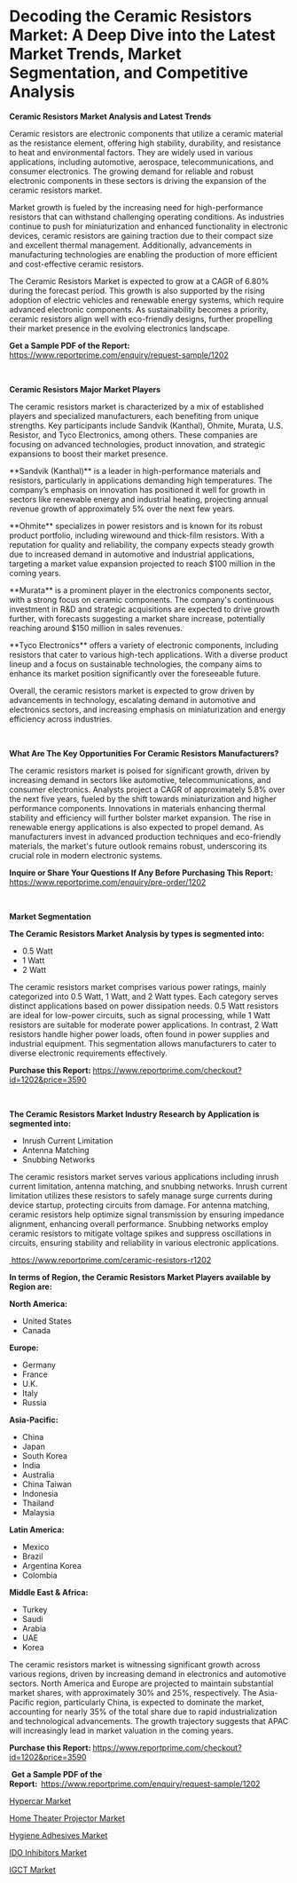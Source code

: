 <p><h1>Decoding the Ceramic Resistors Market: A Deep Dive into the Latest Market Trends, Market Segmentation, and Competitive Analysis</h1></p><p><strong>Ceramic Resistors Market Analysis and Latest Trends</strong></p>
<p><p>Ceramic resistors are electronic components that utilize a ceramic material as the resistance element, offering high stability, durability, and resistance to heat and environmental factors. They are widely used in various applications, including automotive, aerospace, telecommunications, and consumer electronics. The growing demand for reliable and robust electronic components in these sectors is driving the expansion of the ceramic resistors market.</p><p>Market growth is fueled by the increasing need for high-performance resistors that can withstand challenging operating conditions. As industries continue to push for miniaturization and enhanced functionality in electronic devices, ceramic resistors are gaining traction due to their compact size and excellent thermal management. Additionally, advancements in manufacturing technologies are enabling the production of more efficient and cost-effective ceramic resistors.</p><p>The Ceramic Resistors Market is expected to grow at a CAGR of 6.80% during the forecast period. This growth is also supported by the rising adoption of electric vehicles and renewable energy systems, which require advanced electronic components. As sustainability becomes a priority, ceramic resistors align well with eco-friendly designs, further propelling their market presence in the evolving electronics landscape.</p></p>
<p><strong>Get a Sample PDF of the Report:&nbsp;</strong> <a href="https://www.reportprime.com/enquiry/request-sample/1202?utm_campaign=1944&utm_medium=2&utm_source=Github&utm_content=ia&utm_term=24122024&utm_id=ceramic-resistors">https://www.reportprime.com/enquiry/request-sample/1202</a></p>
<p>&nbsp;</p>
<p><strong>Ceramic Resistors Major Market Players</strong></p>
<p><p>The ceramic resistors market is characterized by a mix of established players and specialized manufacturers, each benefiting from unique strengths. Key participants include Sandvik (Kanthal), Ohmite, Murata, U.S. Resistor, and Tyco Electronics, among others. These companies are focusing on advanced technologies, product innovation, and strategic expansions to boost their market presence.</p><p>**Sandvik (Kanthal)** is a leader in high-performance materials and resistors, particularly in applications demanding high temperatures. The company’s emphasis on innovation has positioned it well for growth in sectors like renewable energy and industrial heating, projecting annual revenue growth of approximately 5% over the next few years.</p><p>**Ohmite** specializes in power resistors and is known for its robust product portfolio, including wirewound and thick-film resistors. With a reputation for quality and reliability, the company expects steady growth due to increased demand in automotive and industrial applications, targeting a market value expansion projected to reach $100 million in the coming years.</p><p>**Murata** is a prominent player in the electronics components sector, with a strong focus on ceramic components. The company's continuous investment in R&D and strategic acquisitions are expected to drive growth further, with forecasts suggesting a market share increase, potentially reaching around $150 million in sales revenues.</p><p>**Tyco Electronics** offers a variety of electronic components, including resistors that cater to various high-tech applications. With a diverse product lineup and a focus on sustainable technologies, the company aims to enhance its market position significantly over the foreseeable future.</p><p>Overall, the ceramic resistors market is expected to grow driven by advancements in technology, escalating demand in automotive and electronics sectors, and increasing emphasis on miniaturization and energy efficiency across industries.</p></p>
<p>&nbsp;</p>
<p><strong>What Are The Key Opportunities For Ceramic Resistors Manufacturers?</strong></p>
<p><p>The ceramic resistors market is poised for significant growth, driven by increasing demand in sectors like automotive, telecommunications, and consumer electronics. Analysts project a CAGR of approximately 5.8% over the next five years, fueled by the shift towards miniaturization and higher performance components. Innovations in materials enhancing thermal stability and efficiency will further bolster market expansion. The rise in renewable energy applications is also expected to propel demand. As manufacturers invest in advanced production techniques and eco-friendly materials, the market's future outlook remains robust, underscoring its crucial role in modern electronic systems.</p></p>
<p><strong>Inquire or Share Your Questions If Any Before Purchasing This Report:</strong> <a href="https://www.reportprime.com/enquiry/pre-order/1202?utm_campaign=1944&utm_medium=2&utm_source=Github&utm_content=ia&utm_term=24122024&utm_id=ceramic-resistors">https://www.reportprime.com/enquiry/pre-order/1202</a></p>
<p>&nbsp;</p>
<p><strong>Market Segmentation</strong></p>
<p><strong>The Ceramic Resistors Market Analysis by types is segmented into:</strong></p>
<p><ul><li>0.5 Watt</li><li>1 Watt</li><li>2 Watt</li></ul></p>
<p><p>The ceramic resistors market comprises various power ratings, mainly categorized into 0.5 Watt, 1 Watt, and 2 Watt types. Each category serves distinct applications based on power dissipation needs. 0.5 Watt resistors are ideal for low-power circuits, such as signal processing, while 1 Watt resistors are suitable for moderate power applications. In contrast, 2 Watt resistors handle higher power loads, often found in power supplies and industrial equipment. This segmentation allows manufacturers to cater to diverse electronic requirements effectively.</p></p>
<p><strong>Purchase this Report:&nbsp;</strong><a href="https://www.reportprime.com/checkout?id=1202&price=3590&utm_campaign=1944&utm_medium=2&utm_source=Github&utm_content=ia&utm_term=24122024&utm_id=ceramic-resistors">https://www.reportprime.com/checkout?id=1202&price=3590</a></p>
<p>&nbsp;</p>
<p><strong>The Ceramic Resistors Market Industry Research by Application is segmented into:</strong></p>
<p><ul><li>Inrush Current Limitation</li><li>Antenna Matching</li><li>Snubbing Networks</li></ul></p>
<p><p>The ceramic resistors market serves various applications including inrush current limitation, antenna matching, and snubbing networks. Inrush current limitation utilizes these resistors to safely manage surge currents during device startup, protecting circuits from damage. For antenna matching, ceramic resistors help optimize signal transmission by ensuring impedance alignment, enhancing overall performance. Snubbing networks employ ceramic resistors to mitigate voltage spikes and suppress oscillations in circuits, ensuring stability and reliability in various electronic applications.</p></p>
<p><a href="https://www.reportprime.com/ceramic-resistors-r1202?utm_campaign=1944&utm_medium=2&utm_source=Github&utm_content=ia&utm_term=24122024&utm_id=ceramic-resistors">&nbsp;https://www.reportprime.com/ceramic-resistors-r1202</a></p>
<p><strong>In terms of Region, the Ceramic Resistors Market Players available by Region are:</strong></p>
<p>
    <p> <strong> North America: </strong>
        <ul>
            <li>United States</li>
            <li>Canada</li>
        </ul>
        </p> 
    <p> <strong> Europe: </strong>
        <ul>
            <li>Germany</li>
            <li>France</li>
            <li>U.K.</li>
            <li>Italy</li>
            <li>Russia</li>
        </ul>
        </p> 
    <p> <strong> Asia-Pacific: </strong>
        <ul>
            <li>China</li>
            <li>Japan</li>
            <li>South Korea</li>
            <li>India</li>
            <li>Australia</li>
            <li>China Taiwan</li>
            <li>Indonesia</li>
            <li>Thailand</li>
            <li>Malaysia</li>
        </ul>
        </p> 
    <p> <strong> Latin America: </strong>
        <ul>
            <li>Mexico</li>
            <li>Brazil</li>
            <li>Argentina Korea</li>
            <li>Colombia</li>
        </ul>
        </p> 
    <p> <strong> Middle East & Africa: </strong>
        <ul>
            <li>Turkey</li>
            <li>Saudi</li>
            <li>Arabia</li>
            <li>UAE</li>
            <li>Korea</li>
        </ul>
    </p>
    </p>
<p><p>The ceramic resistors market is witnessing significant growth across various regions, driven by increasing demand in electronics and automotive sectors. North America and Europe are projected to maintain substantial market shares, with approximately 30% and 25%, respectively. The Asia-Pacific region, particularly China, is expected to dominate the market, accounting for nearly 35% of the total share due to rapid industrialization and technological advancements. The growth trajectory suggests that APAC will increasingly lead in market valuation in the coming years.</p></p>
<p><strong>Purchase this Report: </strong><a href="https://www.reportprime.com/checkout?id=1202&price=3590&utm_campaign=1944&utm_medium=2&utm_source=Github&utm_content=ia&utm_term=24122024&utm_id=ceramic-resistors">https://www.reportprime.com/checkout?id=1202&price=3590</a></p>
<p>&nbsp;<strong>Get a Sample PDF of the Report:&nbsp;&nbsp;</strong><a href="https://www.reportprime.com/enquiry/request-sample/1202?utm_campaign=1944&utm_medium=2&utm_source=Github&utm_content=ia&utm_term=24122024&utm_id=ceramic-resistors">https://www.reportprime.com/enquiry/request-sample/1202</a></p>
<p><strong></strong></p>
<p><p><a href="https://www.linkedin.com/pulse/detailed-hypercar-market-study-114-cagr-growth-trend-analysis-hnwdf?utm_campaign=1944&utm_medium=2&utm_source=Github&utm_content=ia&utm_term=24122024&utm_id=ceramic-resistors">Hypercar Market</a></p><p><a href="https://www.linkedin.com/pulse/financial-overview-market-analysis-home-theater-projector-shareholding-kyyke?utm_campaign=1944&utm_medium=2&utm_source=Github&utm_content=ia&utm_term=24122024&utm_id=ceramic-resistors">Home Theater Projector Market</a></p><p><a href="https://www.linkedin.com/pulse/res-insight-dial-qultf?utm_campaign=1944&utm_medium=2&utm_source=Github&utm_content=ia&utm_term=24122024&utm_id=ceramic-resistors">Hygiene Adhesives Market</a></p><p><a href="https://www.linkedin.com/pulse/ido-inhibitors-market-size-value-report-growth-potential-14-9jomf?utm_campaign=1944&utm_medium=2&utm_source=Github&utm_content=ia&utm_term=24122024&utm_id=ceramic-resistors">IDO Inhibitors Market</a></p><p><a href="https://www.linkedin.com/pulse/igct-market-size-value-report-growth-potential-55-cagr-2024-2031-o2nqf?utm_campaign=1944&utm_medium=2&utm_source=Github&utm_content=ia&utm_term=24122024&utm_id=ceramic-resistors">IGCT Market</a></p></p>